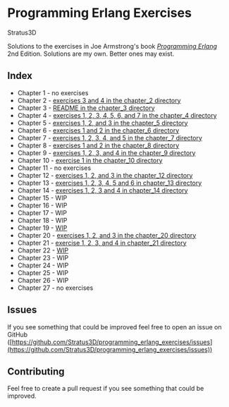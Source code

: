 Programming Erlang Exercises
============================

Stratus3D

Solutions to the exercises in Joe Armstrong's book *[Programming Erlang](https://pragprog.com/book/jaerlang2/programming-erlang)* 2nd Edition. Solutions are my own. Better ones may exist.

## Index

* Chapter 1 - no exercises
* Chapter 2 - [exercises 3 and 4 in the chapter_2 directory](chapter_2/)
* Chapter 3 - [README in the chapter_3 directory](chapter_3/)
* Chapter 4 - [exercises 1, 2, 3, 4, 5, 6, and 7 in the chapter_4 directory](chapter_4/)
* Chapter 5 - [exercises 1, 2, and 3 in the chapter_5 directory](chapter_5/)
* Chapter 6 - [exercises 1 and 2 in the chapter_6 directory](chapter_6/)
* Chapter 7 - [exercises 1, 2, 3, 4, and 5 in the chapter_7 directory](chapter_7/)
* Chapter 8 - [exercises 1 and 2 in the chapter_8 directory](chapter_8/)
* Chapter 9 - [exercises 1, 2, 3, and 4 in the chapter_9 directory](chapter_9/)
* Chapter 10 - [exercise 1 in the chapter_10 directory](chapter_10/)
* Chapter 11 - no exercises
* Chapter 12 - [exercises 1, 2, and 3 in the chapter_12 directory](chapter_12/)
* Chapter 13 - [exercises 1, 2, 3, 4, 5 and 6 in chapter_13 directory](chapter_13/)
* Chapter 14 - [exercises 1, 2, 3 and 4 in chapter_14 directory](chapter_14/)
* Chapter 15 - WIP
* Chapter 16 - WIP
* Chapter 17 - WIP
* Chapter 18 - WIP
* Chapter 19 - [WIP](chapter_19/)
* Chapter 20 - [exercises 1, 2, and 3 in the chapter_20 directory](chapter_20/)
* Chapter 21 - [exercise 1, 2, 3, and 4 in chapter_21 directory](chapter_21/)
* Chapter 22 - [WIP](chapter_22/)
* Chapter 23 - WIP
* Chapter 24 - WIP
* Chapter 25 - WIP
* Chapter 26 - WIP
* Chapter 27 - no exercises

## Issues
If you see something that could be improved feel free to open an issue on GitHub ([https://github.com/Stratus3D/programming_erlang_exercises/issues](https://github.com/Stratus3D/programming_erlang_exercises/issues))

## Contributing
Feel free to create a pull request if you see something that could be improved.
